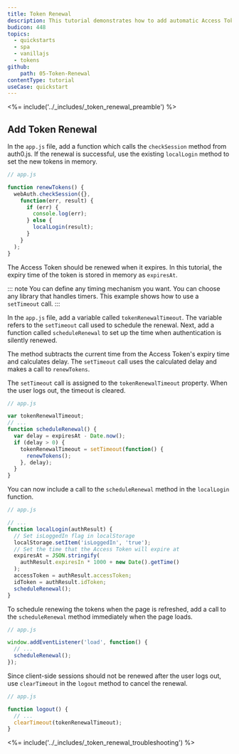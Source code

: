```yaml
---
title: Token Renewal
description: This tutorial demonstrates how to add automatic Access Token renewal to a JavaScript application with Auth0.
budicon: 448
topics:
  - quickstarts
  - spa
  - vanillajs
  - tokens
github:
    path: 05-Token-Renewal
contentType: tutorial
useCase: quickstart
---
```

<%= include('../_includes/_token_renewal_preamble') %>

## Add Token Renewal

In the `app.js` file, add a function which calls the `checkSession` method from auth0.js. If the renewal is successful, use the existing `localLogin` method to set the new tokens in memory.

```js
// app.js

function renewTokens() {
  webAuth.checkSession({},
    function(err, result) {
      if (err) {
        console.log(err);
      } else {
        localLogin(result);
      }
    }
  );
}
```

The Access Token should be renewed when it expires. In this tutorial, the expiry time of the token is stored in memory as `expiresAt`.

::: note
You can define any timing mechanism you want. You can choose any library that handles timers. This example shows how to use a `setTimeout` call. 
:::

In the `app.js` file, add a variable called `tokenRenewalTimeout`. The variable refers to the `setTimeout` call used to schedule the renewal. Next, add a function called `scheduleRenewal` to set up the time when authentication is silently renewed.

The method subtracts the current time from the Access Token's expiry time and calculates delay. 
The `setTimeout` call uses the calculated delay and makes a call to `renewTokens`.

The `setTimeout` call is assigned to the `tokenRenewalTimeout` property. When the user logs out, the timeout is cleared. 

```js
// app.js

var tokenRenewalTimeout;
// ...
function scheduleRenewal() {
  var delay = expiresAt - Date.now();
  if (delay > 0) {
    tokenRenewalTimeout = setTimeout(function() {
      renewTokens();
    }, delay);
  }
}
```

You can now include a call to the `scheduleRenewal` method in the `localLogin` function.


```js
// app.js

// ...
function localLogin(authResult) {
  // Set isLoggedIn flag in localStorage
  localStorage.setItem('isLoggedIn', 'true');
  // Set the time that the Access Token will expire at
  expiresAt = JSON.stringify(
    authResult.expiresIn * 1000 + new Date().getTime()
  );
  accessToken = authResult.accessToken;
  idToken = authResult.idToken;
  scheduleRenewal();
}
```

To schedule renewing the tokens when the page is refreshed, add a call to the `scheduleRenewal` method immediately when the page loads.

```js
// app.js

window.addEventListener('load', function() {
  // ...
  scheduleRenewal();
});
```

Since client-side sessions should not be renewed after the user logs out, use `clearTimeout` in the `logout` method to cancel the renewal.

```js
// app.js

function logout() {
  // ...
  clearTimeout(tokenRenewalTimeout);
}
```

<%= include('../_includes/_token_renewal_troubleshooting') %>